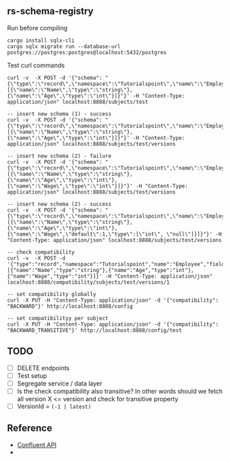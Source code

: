 rs-schema-registry
---

Run before compiling

```
cargo install sqlx-cli
cargo sqlx migrate run --database-url postgres://postgres:postgres@localhost:5432/postgres
```


Test curl commands

```
curl -v  -X POST -d '{"schema": "{\"type\":\"record\",\"namespace\":\"Tutorialspoint\",\"name\":\"Employee\",\"fields\":[{\"name\":\"Name\",\"type\":\"string\"},{\"name\":\"Age\",\"type\":\"int\"}]}"}' -H "Content-Type: application/json" localhost:8888/subjects/test

-- insert new schema (1) - success
curl -v  -X POST -d '{"schema": "{\"type\":\"record\",\"namespace\":\"Tutorialspoint\",\"name\":\"Employee\",\"fields\":[{\"name\":\"Name\",\"type\":\"string\"},{\"name\":\"Age\",\"type\":\"int\"}]}"}' -H "Content-Type: application/json" localhost:8888/subjects/test/versions

-- insert new schema (2) - failure
curl -v  -X POST -d '{"schema": "{\"type\":\"record\",\"namespace\":\"Tutorialspoint\",\"name\":\"Employee\",\"fields\":[{\"name\":\"Name\",\"type\":\"string\"},{\"name\":\"Age\",\"type\":\"int\"},{\"name\":\"Wage\",\"type\":\"int\"}]}"}' -H "Content-Type: application/json" localhost:8888/subjects/test/versions

-- insert new schema (2) - success
curl -v  -X POST -d '{"schema": "{\"type\":\"record\",\"namespace\":\"Tutorialspoint\",\"name\":\"Employee\",\"fields\":[{\"name\":\"Name\",\"type\":\"string\"},{\"name\":\"Age\",\"type\":\"int\"},{\"name\":\"Wage\",\"default\":1,\"type\":[\"int\", \"null\"]}]}"}' -H "Content-Type: application/json" localhost:8888/subjects/test/versions

-- check compatibility
curl -v  -X POST -d '{"type":"record","namespace":"Tutorialspoint","name":"Employee","fields":[{"name":"Name","type":"string"},{"name":"Age","type":"int"},{"name":"Wage","type":"int"}]}' -H "Content-Type: application/json" localhost:8888/compatibility/subjects/test/versions/1

-- set compatibility globally
curl -X PUT -H "Content-Type: application/json" -d '{"compatibility": "BACKWARD"}' http://localhost:8888/config

-- set compatibilityy per subject
curl -X PUT -H "Content-Type: application/json" -d '{"compatibility": "BACKWARD_TRANSITIVE"}' http://localhost:8888/config/test

```

## TODO

- [ ] DELETE endpoints
- [ ] Test setup
- [ ] Segregate service / data layer
- [ ] Is the check compatibility also transitive? In other words should we fetch all version X <= version and check for transitive property
- [ ] VersionId = `(-1 | latest)`

## Reference

- [Confluent API](https://docs.confluent.io/platform/current/schema-registry/develop/api.html)
- 